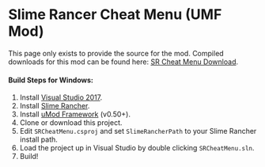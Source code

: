 # Slime Rancer Cheat Menu (UMF Mod)

This page only exists to provide the source for the mod.
Compiled downloads for this mod can be found here: [SR Cheat Menu Download](https://steamcommunity.com/app/433340/discussions/0/3397295779079958505/).

#### Build Steps for Windows:
1. Install [Visual Studio 2017](https://visualstudio.microsoft.com/downloads/).
2. Install [Slime Rancher](https://store.steampowered.com/app/433340/).
3. Install [uMod Framework](https://umodframework.com/download.html) (v0.50+).
4. Clone or download this project.
5. Edit `SRCheatMenu.csproj` and set `SlimeRancherPath` to your Slime Rancher install path.
6. Load the project up in Visual Studio by double clicking `SRCheatMenu.sln`.
7. Build!
